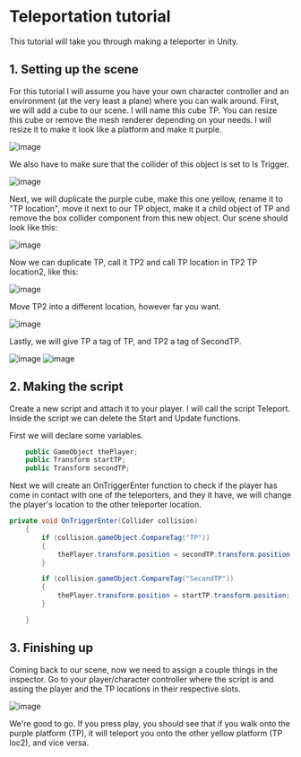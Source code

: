 # Teleportation tutorial

This tutorial will take you through making a teleporter in Unity.

## 1. Setting up the scene

For this tutorial I will assume you have your own character controller and an environment (at the very least a plane) where you can walk around.
First, we will add a cube to our scene. I will name this cube TP. You can resize this cube or remove the mesh renderer depending on your needs. I will resize it to make it look like a platform and make it purple.

![image](https://user-images.githubusercontent.com/79841064/203146990-9d591b9e-5161-475f-a216-f5ea04f0409b.png)

We also have to make sure that the collider of this object is set to Is Trigger. 

![image](https://user-images.githubusercontent.com/79841064/203147117-330b931e-b335-42a6-9dc1-9caaa0057bd4.png)

Next, we will duplicate the purple cube, make this one yellow, rename it to "TP location", move it next to our TP object, make it a child object of TP and remove the box collider component from this new object.
Our scene should look like this: 

![image](https://user-images.githubusercontent.com/79841064/203148368-8c5e3915-29b9-4eea-92da-adb7be284573.png)

Now we can duplicate TP, call it TP2 and call TP location in TP2 TP location2, like this:

![image](https://user-images.githubusercontent.com/79841064/203148935-9540eb51-824e-45d0-a440-4d64defd4209.png)

Move TP2 into a different location, however far you want.

![image](https://user-images.githubusercontent.com/79841064/203149263-f5143d4a-0542-494d-a3e7-a768c695831f.png)

Lastly, we will give TP a tag of TP, and TP2 a tag of SecondTP.

![image](https://user-images.githubusercontent.com/79841064/203150880-f40e3d57-5660-4101-9f33-946dc8e3e564.png)
![image](https://user-images.githubusercontent.com/79841064/203150910-82d0abc3-105c-43ee-a094-66577c9f0c80.png)

## 2. Making the script

Create a new script and attach it to your player. I will call the script Teleport.
Inside the script we can delete the Start and Update functions.

First we will declare some variables.
```.cs
    public GameObject thePlayer;
    public Transform startTP;
    public Transform secondTP;
```

Next we will create an OnTriggerEnter function to check if the player has come in contact with one of the teleporters, and they it have, we will change the player's location to the other teleporter location.
```.cs
private void OnTriggerEnter(Collider collision)
    {
        if (collision.gameObject.CompareTag("TP"))
        {
            thePlayer.transform.position = secondTP.transform.position;
        }

        if (collision.gameObject.CompareTag("SecondTP"))
        {
            thePlayer.transform.position = startTP.transform.position;
        }

    }
```

## 3. Finishing up

Coming back to our scene, now we need to assign a couple things in the inspector. Go to your player/character controller where the script is and assing the player and the TP locations in their respective slots.

![image](https://user-images.githubusercontent.com/79841064/203151579-2bb4c57a-7601-46b9-b0e8-d043c146c2f6.png)

We're good to go. If you press play, you should see that if you walk onto the purple platform (TP), it will teleport you onto the other yellow platform (TP loc2), and vice versa.
